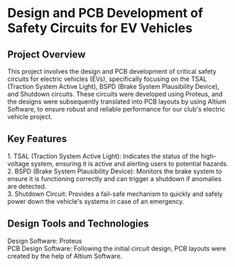 <h1>Design and PCB Development of Safety Circuits for EV Vehicles</h1>
<h2>Project Overview </h2>
This project involves the design and PCB development of critical safety circuits for electric vehicles (EVs), specifically focusing on the TSAL (Traction System Active Light), BSPD (Brake System Plausibility Device), and Shutdown circuits. These circuits were developed using Proteus, and the designs were subsequently translated into PCB layouts by using Altium Software, to ensure robust and reliable performance for our club's electric vehicle project.

<h2>Key Features</h2>
1. TSAL (Traction System Active Light): Indicates the status of the high-voltage system, ensuring it is active and alerting users to potential hazards.
<br>
2. BSPD (Brake System Plausibility Device): Monitors the brake system to ensure it is functioning correctly and can trigger a shutdown if anomalies are detected.
<br>
3. Shutdown Circuit: Provides a fail-safe mechanism to quickly and safely power down the vehicle's systems in case of an emergency.
<h2> Design Tools and Technologies</h2>
Design Software: Proteus
<br>
PCB Design Software: Following the initial circuit design, PCB layouts were created by the help of Altium Software.
